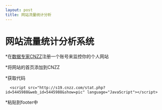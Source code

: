 ```yaml
---
layout: post
title: 网站流量统计分析
---
```


网站流量统计分析系统
====================

*在[数据专家CNZZ](http://www.cnzz.com/)注册一个账号来监控你的个人网站

*将网站的首页添加到CNZZ

*获取代码


```javascripty
  <script src="http://s19.cnzz.com/stat.php?id=5445988&web_id=5445988&show=pic" language="JavaScript"></script>
```

*粘贴到footer中
